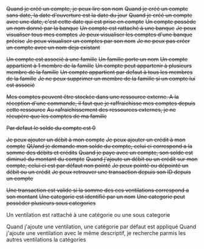 ~~Quand je créé un compte, je peux lire son nom~~
~~Quand je créé un compte sans date, la date d'ouverture est la date du jour~~
~~Quand je créé un compte avec une date, c'est cette date qui est prise en compte~~
~~Un compte possède un nom donné par la banque~~
~~Un compte est rattaché à une banque~~
~~Je peux visualiser tous mes comptes~~
~~Je peux visualiser les comptes d'une banque précise~~
~~Je peux visualiser un comptes par son nom~~
~~Je ne peux pas créer un compte avec un nom deja existant~~

~~Un compte est associé à une famille~~
~~Un famille porte un nom~~
~~Un compte appartient à 1 membre de la famille~~
~~Un compte peut appartenir à plusieurs membre de la famille~~
~~Un compte appartient par defaut à tous les membres de la famille~~
~~Je ne peux supprimer un membre de la famille si un compte lui est associé~~

~~Mes comptes peuvent être stockée dans une ressource externe. A la réception d'une commande, il faut que je raffraichisse mes comptes depuis cette ressource~~
~~Au rafraichissement des ressources externes, je ne récupère que les comptes de ma famille~~

~~Par defaut le solde du compte est 0~~

~~Je peux ajouter un débit à mon compte~~
~~Je peux ajouter un crédit à mon compte~~
~~QUand je demande mon solde du compte, celui ci correspond a la somme des débits et crédits~~
~~Quand je paye avec un compte, son solde est diminué du montant du compte~~
~~Quand j'ajoute un débit ou un crédit sur mon compte, celui ci est par défaut non pointé~~
~~Je peux pointé ou dépointé un débit ou un crédit~~
~~Je peux retrouver une transaction depuis son ID depuis un compte~~

~~Une transaction est valide si la somme des ces ventilations correspond a son montant~~
~~Une categorie est identifié par un nom~~
~~Une categorie peut possèder plusieurs sous categories~~

Un ventilation est rattaché à une catégorie ou une sous categorie

Quand j'ajoute une ventilation, une catégorie par défaut est appliqué
Quand j'ajoute une ventilation avec le même descriptif, je recherche parmis les autres ventilations la catégories
 